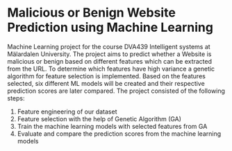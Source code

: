 # Malicious or Benign Website Prediction using Machine Learning
Machine Learning project for the course DVA439 Intelligent systems at Mälardalen University. The project aims to predict whether a Website is malicious or benign based on different features which can be extracted from the URL. To determine which features have high variance a genetic algorithm for feature selection is implemented. Based on the features selected, six different ML models will be created and their respective prediction scores are later compared. The project consisted of the following steps:
1. Feature engineering of our dataset
2. Feature selection with the help of Genetic Algorithm (GA)
3. Train the machine learning models with selected features from GA
4. Evaluate and compare the prediction scores from the machine learning models  
